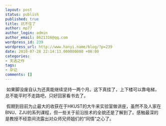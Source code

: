 ```yaml
---
layout: post
status: publish
published: true
title: 抗不住了
author: mp77
author_login: admin
author_email: 8621316@qq.com
wordpress_id: 239
wordpress_url: http://www.hanyi.name/blog/?p=239
date: 2010-07-28 22:14:13.000000000 +08:00
categories:
- 天选之作
tags:
- 杂记
comments: []
---
```

 如果脚没废自认为还真能继续坚持一两个月。这下真挂了，上下楼可以靠电梯，总不能平时不走路吧，只好回家看书去了。

 假期到目前为止最大的收获在于HKUST的大牛来实验室做讲座，虽然不及人家在BNU、ZJU的系列课程，但一些关于前沿技术的全貌还是了解到了。感触最深的是教授不经意间流露出对众师兄师姐们的“同情”之心了。

